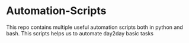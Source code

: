 # Automation-Scripts
This repo contains multiple useful automation scripts both in python and bash. This scripts helps us to automate day2day basic tasks
